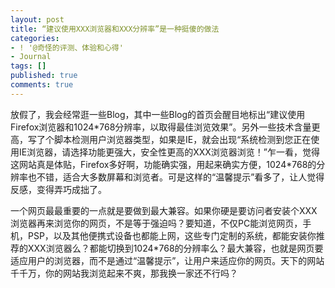 ```yaml
---
layout: post
title: “建议使用XXX浏览器和XXX分辨率”是一种挺傻的做法
categories:
- ! '@奇怪的评测、体验和心得'
- Journal
tags: []
published: true
comments: true
---
```

<p>放假了，我会经常逛一些Blog，其中一些Blog的首页会醒目地标出“建议使用Firefox浏览器和1024*768分辨率，以取得最佳浏览效果”。另外一些技术含量更高，写了个脚本检测用户浏览器类型，如果是IE，就会出现“系统检测到您正在使用IE浏览器，请选择功能更强大，安全性更高的XXX浏览器浏览！”乍一看，觉得这网站真是体贴，Firefox多好啊，功能确实强，用起来确实方便，1024*768的分辨率也不错，适合大多数屏幕和浏览者。可是这样的“温馨提示”看多了，让人觉得反感，变得弄巧成拙了。</p>

<p>一个网页最最重要的一点就是要做到最大兼容。如果你硬是要访问者安装个XXX浏览器再来浏览你的网页，不是等于强迫吗？要知道，不仅PC能浏览网页，手机，PSP，以及其他便携式设备也都能上网，这些专门定制的系统，都能安装你推荐的XXX浏览器么？都能切换到1024*768的分辨率么？最大兼容，也就是网页要适应用户的浏览器，而不是通过“温馨提示”，让用户来适应你的网页。天下的网站千千万，你的网站我浏览起来不爽，那我换一家还不行吗？</p>
